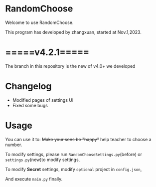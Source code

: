 # RandomChoose
Welcome to use RandomChoose.

This program has developed by zhangxuan, started at Nov.1,2023.

# =====v4.2.1=====

The branch in this repository is the new of v4.0+ we developed

# Changelog
 - Modified pages of settings UI
 - Fixed some bugs 
# Usage

You can use it to: ~~Make your sons be "happy"~~ help teacher to choose a number.

To modify settings, please run `RandomChooseSettings.py`(before) or `settings.py`(new)to modify settings,

To modify **Secret** settings, modify `optional` project in `config.json`,

And execute `main.py` finally.
